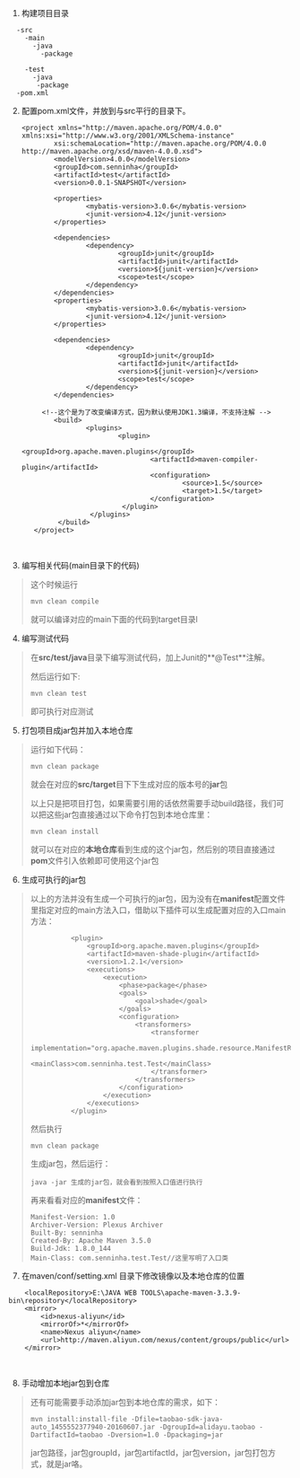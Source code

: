 1. 构建项目目录
```
  -src
    -main
      -java
        -package

    -test
      -java
       -package
  -pom.xml
```

2. 配置pom.xml文件，并放到与src平行的目录下。

   ```
   <project xmlns="http://maven.apache.org/POM/4.0.0" xmlns:xsi="http://www.w3.org/2001/XMLSchema-instance"
           xsi:schemaLocation="http://maven.apache.org/POM/4.0.0 http://maven.apache.org/xsd/maven-4.0.0.xsd"> 
           <modelVersion>4.0.0</modelVersion> 
           <groupId>com.senninha</groupId> 
           <artifactId>test</artifactId> 
           <version>0.0.1-SNAPSHOT</version> 
    
           <properties> 
                   <mybatis-version>3.0.6</mybatis-version> 
                   <junit-version>4.12</junit-version> 
           </properties> 
    
           <dependencies> 
                   <dependency> 
                           <groupId>junit</groupId> 
                           <artifactId>junit</artifactId> 
                           <version>${junit-version}</version> 
                           <scope>test</scope> 
                   </dependency> 
           </dependencies> 
           <properties>
                   <mybatis-version>3.0.6</mybatis-version>
                   <junit-version>4.12</junit-version>
           </properties>

           <dependencies>
                   <dependency>
                           <groupId>junit</groupId>
                           <artifactId>junit</artifactId>
                           <version>${junit-version}</version>
                           <scope>test</scope>
                   </dependency>
           </dependencies>

   		<!--这个是为了改变编译方式，因为默认使用JDK1.3编译，不支持注解 -->
           <build>
                   <plugins>
                           <plugin>
                                   <groupId>org.apache.maven.plugins</groupId>
                                   <artifactId>maven-compiler-plugin</artifactId>
                                   <configuration>
                                           <source>1.5</source>
                                           <target>1.5</target>
                                   </configuration>
                            </plugin>
                    </plugins>
            </build>
      </project>
   ```

   ​

3. 编写相关代码(main目录下的代码)

> 这个时候运行
>
> ```
> mvn clean compile
> ```
>
> 就可以编译对应的main下面的代码到target目录l

4. 编写测试代码

> 在**src/test/java**目录下编写测试代码，加上Junit的**@Test**注解。
>
> 然后运行如下:
>
> ```
> mvn clean test
> ```
>
> 即可执行对应测试

5. 打包项目成jar包并加入本地仓库

> 运行如下代码：
>
> ```
> mvn clean package
> ```
>
> 就会在对应的**src/target**目下下生成对应的版本号的**jar**包
>
> 以上只是把项目打包，如果需要引用的话依然需要手动build路径，我们可以把这些jar包直接通过以下命令打包到本地仓库里：
>
> ```
> mvn clean install
> ```
>
> 就可以在对应的**本地仓库**看到生成的这个jar包，然后别的项目直接通过**pom**文件引入依赖即可使用这个jar包



6. 生成可执行的jar包

> 以上的方法并没有生成一个可执行的jar包，因为没有在**manifest**配置文件里指定对应的main方法入口，借助以下插件可以生成配置对应的入口main方法：
>
> ```
> 			<plugin>
> 				<groupId>org.apache.maven.plugins</groupId>
> 				<artifactId>maven-shade-plugin</artifactId>
> 				<version>1.2.1</version>
> 				<executions>
> 					<execution>
> 						<phase>package</phase>
> 						<goals>
> 							<goal>shade</goal>
> 						</goals>
> 						<configuration>
> 							<transformers>
> 								<transformer
> 	implementation="org.apache.maven.plugins.shade.resource.ManifestResourceTransformer">
> 									<mainClass>com.senninha.test.Test</mainClass>
> 								</transformer>
> 							</transformers>
> 						</configuration>
> 					</execution>
> 				</executions>
> 			</plugin>
> ```
>
> 然后执行
>
> ```
> mvn clean package
> ```
>
> 生成jar包，然后运行：
>
> ```
> java -jar 生成的jar包，就会看到按照入口值进行执行
> ```
>
> 再来看看对应的**manifest**文件：
>
> ```
> Manifest-Version: 1.0
> Archiver-Version: Plexus Archiver
> Built-By: senninha
> Created-By: Apache Maven 3.5.0
> Build-Jdk: 1.8.0_144
> Main-Class: com.senninha.test.Test//这里写明了入口类
> ```

7. 在maven/conf/setting.xml 目录下修改镜像以及本地仓库的位置

```
	<localRepository>E:\JAVA WEB TOOLS\apache-maven-3.3.9-bin\repository</localRepository>
	<mirror>
        <id>nexus-aliyun</id>
        <mirrorOf>*</mirrorOf>
        <name>Nexus aliyun</name>
        <url>http://maven.aliyun.com/nexus/content/groups/public</url>
    </mirror> 
```

​	

8. 手动增加本地jar包到仓库

> 还有可能需要手动添加jar包到本地仓库的需求，如下：
>
> ```
> mvn install:install-file -Dfile=taobao-sdk-java-auto_1455552377940-20160607.jar -DgroupId=alidayu.taobao -DartifactId=taobao -Dversion=1.0 -Dpackaging=jar
> ```
>
> jar包路径，jar包groupId，jar包artifactId，jar包version，jar包打包方式，就是jar咯。





